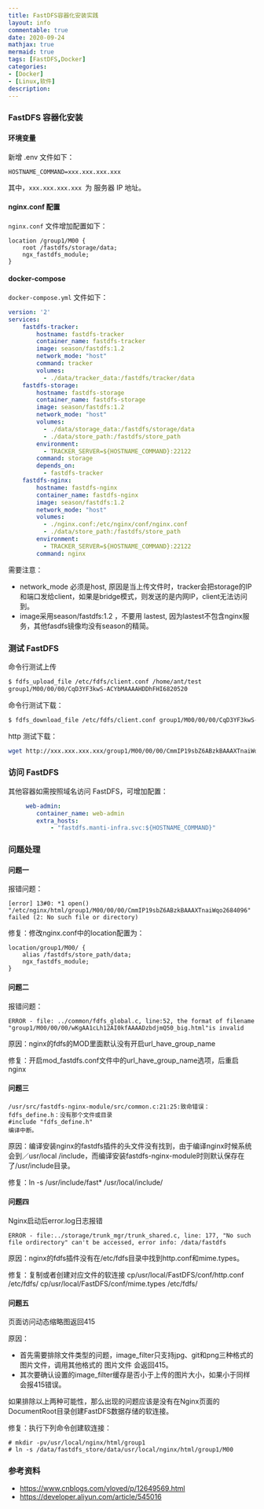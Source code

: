 ```yaml
---
title: FastDFS容器化安装实践
layout: info
commentable: true
date: 2020-09-24
mathjax: true
mermaid: true
tags: [FastDFS,Docker]
categories: 
- [Docker]
- [Linux,软件]
description: 
---
```


### FastDFS 容器化安装

#### 环境变量

新增 .env 文件如下：

```
HOSTNAME_COMMAND=xxx.xxx.xxx.xxx
```

其中，`xxx.xxx.xxx.xxx `为 服务器 IP 地址。

#### nginx.conf 配置

`nginx.conf` 文件增加配置如下：

```
location /group1/M00 {
	root /fastdfs/storage/data;
	ngx_fastdfs_module;
}
```

#### docker-compose

`docker-compose.yml` 文件如下：

```yaml
version: '2'
services:
    fastdfs-tracker:
        hostname: fastdfs-tracker
        container_name: fastdfs-tracker
        image: season/fastdfs:1.2
        network_mode: "host"
        command: tracker
        volumes:
          - ./data/tracker_data:/fastdfs/tracker/data
    fastdfs-storage:
        hostname: fastdfs-storage
        container_name: fastdfs-storage
        image: season/fastdfs:1.2
        network_mode: "host"
        volumes:
          - ./data/storage_data:/fastdfs/storage/data
          - ./data/store_path:/fastdfs/store_path
        environment:
          - TRACKER_SERVER=${HOSTNAME_COMMAND}:22122
        command: storage
        depends_on:
          - fastdfs-tracker
    fastdfs-nginx:
        hostname: fastdfs-nginx
        container_name: fastdfs-nginx
        image: season/fastdfs:1.2
        network_mode: "host"
        volumes:
          - ./nginx.conf:/etc/nginx/conf/nginx.conf
          - ./data/store_path:/fastdfs/store_path
        environment:
          - TRACKER_SERVER=${HOSTNAME_COMMAND}:22122
        command: nginx
```

需要注意：

- network_mode 必须是host, 原因是当上传文件时，tracker会把storage的IP和端口发给client，如果是bridge模式，则发送的是内网IP，client无法访问到。
- image采用season/fastdfs:1.2 ，不要用 lastest, 因为lastest不包含nginx服务，其他fasdfs镜像均没有season的精简。

### 测试 FastDFS

命令行测试上传

```bash
$ fdfs_upload_file /etc/fdfs/client.conf /home/ant/test 
group1/M00/00/00/CqD3YF3kwS-ACYbMAAAAHDDhFHI6820520
```

命令行测试下载：

```bash
$ fdfs_download_file /etc/fdfs/client.conf group1/M00/00/00/CqD3YF3kwS-ACYbMAAAAHDDhFHI6820520
```

http 测试下载：

```bash
wget http://xxx.xxx.xxx.xxx/group1/M00/00/00/CmmIP19sbZ6ABzkBAAAXTnaiWqo2684096?filename=testfile
```

### 访问 FastDFS

其他容器如需按照域名访问 FastDFS，可增加配置：

```yaml
     web-admin:
        container_name: web-admin
        extra_hosts:
            - "fastdfs.manti-infra.svc:${HOSTNAME_COMMAND}"
```

### 问题处理

#### 问题一

报错问题：

```
[error] 13#0: *1 open() "/etc/nginx/html/group1/M00/00/00/CmmIP19sbZ6ABzkBAAAXTnaiWqo2684096" failed (2: No such file or directory)
```

修复：修改nginx.conf中的location配置为：

```
location/group1/M00/ {
	alias /fastdfs/store_path/data;
	ngx_fastdfs_module;
}
```

#### 问题二

报错问题：

```
ERROR - file: ../common/fdfs_global.c, line:52, the format of filename
"group1/M00/00/00/wKgAA1cLh12AI0kfAAAADzbdjmQ50_big.html"is invalid
```


原因：nginx的fdfs的MOD里面默认没有开启url_have_group_name

修复：开启mod_fastdfs.conf文件中的url_have_group_name选项，后重启nginx

#### 问题三

```
/usr/src/fastdfs-nginx-module/src/common.c:21:25:致命错误：fdfs_define.h：没有那个文件或目录
#include "fdfs_define.h" 
编译中断。
```


原因：编译安装nginx的fastdfs插件的头文件没有找到，由于编译nginx时候系统会到／usr/local /include，而编译安装fastdfs-nginx-module时则默认保存在了/usr/include目录。

修复：ln -s /usr/include/fast* /usr/local/include/

#### 问题四

Nginx启动后error.log日志报错

```
ERROR - file:../storage/trunk_mgr/trunk_shared.c, line: 177, "No such file ordirectory" can't be accessed, error info: /data/fastdfs
```

原因：nginx的fdfs插件没有在/etc/fdfs目录中找到http.conf和mime.types。

修复：复制或者创建对应文件的软连接
cp/usr/local/FastDFS/conf/http.conf /etc/fdfs/
cp/usr/local/FastDFS/conf/mime.types /etc/fdfs/

#### 问题五

页面访问动态缩略图返回415

原因：

- 首先需要排除文件类型的问题，image_filter只支持jpg、git和png三种格式的图片文件，调用其他格式的 图片文件 会返回415。
- 其次要确认设置的image_filter缓存是否小于上传的图片大小，如果小于同样会报415错误。

如果排除以上两种可能性，那么出现的问题应该是没有在Nginx页面的DocumentRoot目录创建FastDFS数据存储的软连接。

修复：执行下列命令创建软连接：

```
# mkdir -pv/usr/local/nginx/html/group1
# ln -s /data/fastdfs_store/data/usr/local/nginx/html/group1/M00
```

### 参考资料

- https://www.cnblogs.com/yloved/p/12649569.html
- https://developer.aliyun.com/article/545016